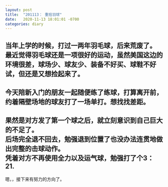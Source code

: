 ```yaml
---
layout: post
title:  "201113： 重拾羽球"
date:   2020-11-13 18:01:01 -0700
categories: diary
---
```

当年上学的时候，打过一两年羽毛球，后来荒废了。  
最近觉得羽毛球还是一项很好的运动，虽然美国这边的环境很差，球场少、球友少、装备不好买、球鞋不好试，但还是又想捡起来了。  
-  
今天陪新入门的朋友一起随便练了练球，打算离开前，约着隔壁场地的球友打了一场单打。想找找差距。  
-  
果然是对方发了第一个球之后，就立刻意识到自己巨大的不足了。  
后场完全退不回去，勉强退到位置了也没办法连贯地做出完整的击球动作。  
凭着对方不再使用全力以及运气球，勉强打了个3：21.  
-  
嗯，，接下来有努力的方向了。
